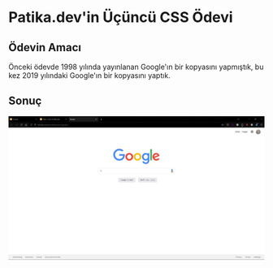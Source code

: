 # Patika.dev'in Üçüncü CSS Ödevi

## Ödevin Amacı

Önceki ödevde 1998 yılında yayınlanan Google'ın bir kopyasını yapmıştık, bu kez 2019 yılındaki Google'ın bir kopyasını yaptık.

## Sonuç

![CSS Odev 3](/FrontendBeginner/CSS/3-Google2019/Odev3-Google2019.jpg "CSS Odev 3")
